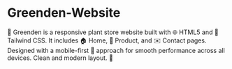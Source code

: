 # Greenden-Website
🌿 Greenden is a responsive plant store website built with 🌐 HTML5 and 🎨 Tailwind CSS. It includes 🏠 Home, 🛒 Product, and ✉️ Contact pages. Designed with a mobile-first 📱 approach for smooth performance across all devices. Clean and modern layout. 🌱
